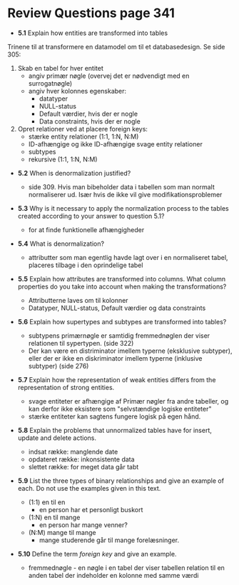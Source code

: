 # Review Questions page 341
- **5.1** Explain how entities are transformed into tables

Trinene til at transformere en datamodel om til et databasedesign. Se side 305:
1. Skab en tabel for hver entitet
    - angiv primær nøgle (overvej det er nødvendigt med en surrogatnøgle)
    - angiv hver kolonnes egenskaber:
      - datatyper
      - NULL-status
      - Default værdier, hvis der er nogle
      - Data constraints, hvis der er nogle
2. Opret relationer ved at placere foreign keys:
    - stærke entity relationer (1:1, 1:N, N:M)
    - ID-afhængige og ikke ID-afhængige svage entity relationer
    - subtypes
    - rekursive (1:1, 1:N, N:M)
      
- **5.2** When is denormalization justified?
  - side 309. Hvis man bibeholder data i tabellen som man normalt normaliserer ud. Især hvis de ikke vil give modifikationsproblemer
  
- **5.3** Why is it necessary to apply the normalization process to the tables created according to your answer to question 5.1?
  - for at finde funktionelle afhængigheder
  
- **5.4** What is denormalization?
  - attributter som man egentlig havde lagt over i en normaliseret tabel, placeres tilbage i den oprindelige tabel
  
- **5.5** Explain how attributes are transformed into columns. What column properties do you take into account when making the transformations?
  - Attributterne laves om til kolonner
  - Datatyper, NULL-status, Default værdier og data constraints
  
- **5.6** Explain how supertypes and subtypes are transformed into tables?
  - subtypens primærnøgle er samtidig fremmednøglen der viser relationen til sypertypen. (side 322)
  - Der kan være en distriminator imellem typerne (eksklusive subtyper), eller der er ikke en diskriminator imellem typerne (inklusive subtyper) (side 276)

- **5.7** Explain how the representation of weak entities differs from the representation of strong entities.
  - svage entiteter er afhængige af Primær nøgler fra andre tabeller, og kan derfor ikke eksistere som "selvstændige logiske entiteter"
  - stærke entiteter kan sagtens fungere logisk på egen hånd.

- **5.8** Explain the problems that unnormalized tables have for insert, update and delete actions.
  - indsat række: manglende date
  - opdateret række: inkonsistente data
  - slettet række: for meget data går tabt

- **5.9** List the three types of binary relationships and give an example of each. Do not use the examples given in this text.
  - (1:1) en til en
    - en person har et personligt buskort
  - (1:N) en til mange
    - en person har mange venner?
  - (N:M) mange til mange
    - mange studerende går til mange forelæsninger.

- **5.10** Define the term *foreign key* and give an example.
  - fremmednøgle - en nøgle i en tabel der viser tabellen relation til en anden tabel der indeholder en kolonne med samme værdi



